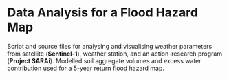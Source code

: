 # Data Analysis for a Flood Hazard Map

Script and source files for analysing and visualising weather parameters from satellite (**Sentinel-1**), weather station, and an action-research program (**Project SARAi**). Modelled soil aggregate volumes and excess water contribution used for a 5-year return flood hazard map.
